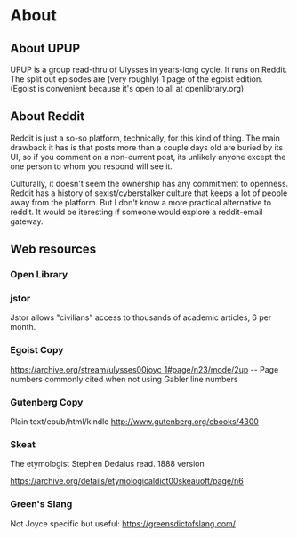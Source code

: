 # About

## About UPUP

UPUP is a group read-thru of Ulysses in years-long cycle. It runs
on Reddit.  The split out episodes are (very roughly) 1 page of the
egoist edition.  (Egoist is convenient because it's open to all
at openlibrary.org)

## About Reddit

Reddit is just a so-so platform, technically, for this kind of thing.
The main drawback it has is that posts more than a couple days old are
buried by its UI, so if you comment on a non-current post, its
unlikely anyone except the one person to whom you respond will see it.

Culturally, it doesn't seem the ownership has any commitment to
openness.  Reddit has a history of sexist/cyberstalker culture that
keeps a lot of people away from the platform.  But I don't know a more
practical alternative to reddit.  It would be iteresting if someone
would explore a reddit-email gateway.

## Web resources

### Open Library

### jstor

Jstor allows "civilians" access to thousands of academic articles, 6 per month.

### Egoist Copy

https://archive.org/stream/ulysses00joyc_1#page/n23/mode/2up -- Page numbers commonly cited when not using Gabler line numbers

### Gutenberg Copy

Plain text/epub/html/kindle   http://www.gutenberg.org/ebooks/4300

### Skeat

The etymologist Stephen  Dedalus read.  1888 version

https://archive.org/details/etymologicaldict00skeauoft/page/n6

### Green's Slang

Not Joyce specific but useful:  https://greensdictofslang.com/
